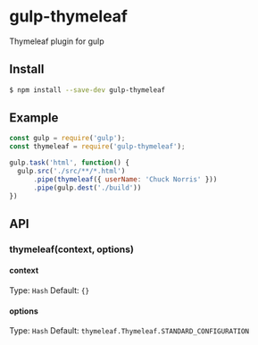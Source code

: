 gulp-thymeleaf
==============

Thymeleaf plugin for gulp


Install
-------

```bash
$ npm install --save-dev gulp-thymeleaf
```


Example
-------

```js
const gulp = require('gulp');
const thymeleaf = require('gulp-thymeleaf');

gulp.task('html', function() {
  gulp.src('./src/**/*.html')
      .pipe(thymeleaf({ userName: 'Chuck Norris' }))
      .pipe(gulp.dest('./build'))
})
```


API
---

### thymeleaf(context, options)

#### context

Type: `Hash` Default: `{}`


#### options

Type: `Hash` Default: `thymeleaf.Thymeleaf.STANDARD_CONFIGURATION`
